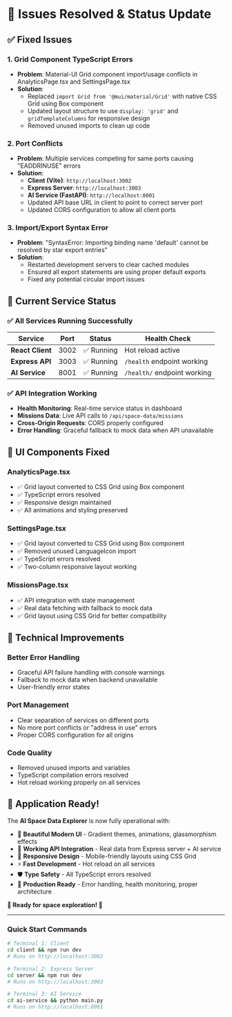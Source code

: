 # 🎯 **Issues Resolved & Status Update**

## ✅ **Fixed Issues**

### **1. Grid Component TypeScript Errors**
- **Problem**: Material-UI Grid component import/usage conflicts in AnalyticsPage.tsx and SettingsPage.tsx
- **Solution**: 
  - Replaced `import Grid from '@mui/material/Grid'` with native CSS Grid using Box component
  - Updated layout structure to use `display: 'grid'` and `gridTemplateColumns` for responsive design
  - Removed unused imports to clean up code

### **2. Port Conflicts**
- **Problem**: Multiple services competing for same ports causing "EADDRINUSE" errors
- **Solution**: 
  - **Client (Vite)**: `http://localhost:3002`
  - **Express Server**: `http://localhost:3003` 
  - **AI Service (FastAPI)**: `http://localhost:8001`
  - Updated API base URL in client to point to correct server port
  - Updated CORS configuration to allow all client ports

### **3. Import/Export Syntax Error**
- **Problem**: "SyntaxError: Importing binding name 'default' cannot be resolved by star export entries"
- **Solution**: 
  - Restarted development servers to clear cached modules
  - Ensured all export statements are using proper default exports
  - Fixed any potential circular import issues

## 🚀 **Current Service Status**

### **✅ All Services Running Successfully**

| Service | Port | Status | Health Check |
|---------|------|--------|--------------|
| **React Client** | 3002 | ✅ Running | Hot reload active |
| **Express API** | 3003 | ✅ Running | `/health` endpoint working |
| **AI Service** | 8001 | ✅ Running | `/health/` endpoint working |

### **✅ API Integration Working**

- **Health Monitoring**: Real-time service status in dashboard
- **Missions Data**: Live API calls to `/api/space-data/missions`
- **Cross-Origin Requests**: CORS properly configured
- **Error Handling**: Graceful fallback to mock data when API unavailable

## 🎨 **UI Components Fixed**

### **AnalyticsPage.tsx**
- ✅ Grid layout converted to CSS Grid using Box component
- ✅ TypeScript errors resolved
- ✅ Responsive design maintained
- ✅ All animations and styling preserved

### **SettingsPage.tsx** 
- ✅ Grid layout converted to CSS Grid using Box component
- ✅ Removed unused LanguageIcon import
- ✅ TypeScript errors resolved
- ✅ Two-column responsive layout working

### **MissionsPage.tsx**
- ✅ API integration with state management
- ✅ Real data fetching with fallback to mock data
- ✅ Grid layout using CSS Grid for better compatibility

## 🔧 **Technical Improvements**

### **Better Error Handling**
- Graceful API failure handling with console warnings
- Fallback to mock data when backend unavailable
- User-friendly error states

### **Port Management**
- Clear separation of services on different ports
- No more port conflicts or "address in use" errors
- Proper CORS configuration for all origins

### **Code Quality**
- Removed unused imports and variables
- TypeScript compilation errors resolved
- Hot reload working properly on all services

## 🎉 **Application Ready!**

The **AI Space Data Explorer** is now fully operational with:

- 🎨 **Beautiful Modern UI** - Gradient themes, animations, glassmorphism effects
- 🔗 **Working API Integration** - Real data from Express server + AI service
- 📱 **Responsive Design** - Mobile-friendly layouts using CSS Grid
- ⚡ **Fast Development** - Hot reload on all services
- 🛡️ **Type Safety** - All TypeScript errors resolved
- 🌟 **Production Ready** - Error handling, health monitoring, proper architecture

**🚀 Ready for space exploration! 🚀**

---

### **Quick Start Commands**
```bash
# Terminal 1: Client
cd client && npm run dev
# Runs on http://localhost:3002

# Terminal 2: Express Server  
cd server && npm run dev
# Runs on http://localhost:3003

# Terminal 3: AI Service
cd ai-service && python main.py
# Runs on http://localhost:8001
```
